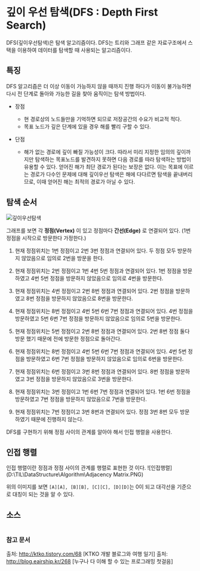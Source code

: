 깊이 우선 탐색(DFS : Depth First Search)
=======================================
DFS(깊이우선탐색)은 탐색 알고리즘이다. DFS는 트리와 그래프 같은 자료구조에서 스택을 이용하여 데이터를 탐색할 때 사용되는 알고리즘이다.

## 특징
DFS 알고리즘은 더 이상 이동이 가능하지 않을 때까지 진행 하다가 이동이 불가능하면 다시 전 단계로 돌아와 가능한 길을 찾아 움직이는 탐색 방법이다.

  * 장점
    - 현 경로상의 노드들만을 기억하면 되므로 저장공간의 수요가 비교적 적다.
    - 목표 노드가 깊은 단계에 있을 경우 해를 빨리 구할 수 있다.


  * 단점
    - 해가 없는 경로에 깊이 빠질 가능성이 크다. 따라서 미리 지정한 임의의 깊이까지만 탐색하는 목표노드를 발견하지 못하면 다음 경로를 따라 탐색하는 방법이 유용할 수 있다. 얻어진 해가 최단 경로가 된다는 보장은 없다. 이는 목표에 이르는 경로가 다수인 문제에 대해 깊이우선 탐색은 해에 다다르면 탐색을 끝내버리므로, 이때 얻어진 해는 최적의 경로가 아닐 수 있다.

## 탐색 순서

![깊이우선탐색](D:\TIL\DataStructure\Algorithm\DFS.PNG)

그래프를 보면 각 __정점(Vertex)__ 이 있고 정점마다 __간선(Edge)__ 로 연결되어 있다.
(1번 정점을 시작으로 방문한다 가정한다.)

1. 현재 정점위치는 1번 정점이고 2번 3번 정점과 연결되어 있다. 두 정점 모두 방문하지 않았음으로 임의로 2번을 방문을 한다.

2. 현재 정점위치는 2번 정점이고 1번 4번 5번 정점과 연결되어 있다. 1번 정점을 방문하였고 4번 5번 정점을 방문하지 않았음으로 임의로 4번을 방문한다.

3. 현재 정점위치는 4번 정점이고 2번 8번 정점과 연결되어 있다. 2번 정점을 방문하였고 8번 정점을 방문하지 않았음으로 8번을 방문한다.

4. 현재 정점위치는 8번 정점이고 4번 5번 6번 7번 정점과 연결되어 있다. 4번 정점을 방문하였고 5번 6번 7번 정점을 방문하지 않았음으로 임의로 5번을 방문한다.

5. 현재 정점위치는 5번 정점이고 2번 8번 정점과 연결되어 있다. 2번 8번 정점 둘다 방문 했기 때문에 전에 방문한 정점으로 돌아간다.

6. 현재 정점위치는 8번 정점이고 4번 5번 6번 7번 정점과 연결되어 있다. 4번 5번 정점을 방문하였고 6번 7번 정점을 방문하지 않았음으로 임의로 6번을 방문한다.

7. 현재 정점위치는 6번 정점이고 3번 8번 정점과 연결되어 있다. 8번 정점을 방문하였고 3번 정점을 방문하지 않았음으로 3번을 방문한다.

8. 현재 정점위치는 3번 정점이고 1번 6번 7번 정점과 연결되어 있다. 1번 6번 정점을 방문하였고 7번 정점을 방문하지 않았음으로 7번을 방문한다.

9. 현재 정점위치는 7번 정점이고 3번 8번과 연결되어 있다. 정점 3번 8번 모두 방문하였기 때문에 진행하지 않는다.

DFS를 구현하기 위해 정점 사이의 관계를 알아야 해서 인접 행렬을 사용한다.

## 인접 행렬
인접 행렬이란 정점과 정점 사이의 관계를 행렬로 표현한 것 이다.
![인접행렬](D:\TIL\DataStructure\Algorithm\Adjacency Matrix.PNG)

위의 이미지를 보면 ```[A][A], [B][B], [C][C], [D][D]```는 0이 되고 대각선을 기준으로 대칭이 되는 것을 알 수 있다.

## 소스
  ```

  ```

### 참고 문서

출처: http://ktko.tistory.com/68 [KTKO 개발 블로그와 여행 일기]
출처: http://blog.eairship.kr/268 [누구나 다 이해 할 수 있는 프로그래밍 첫걸음]
